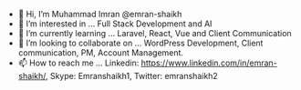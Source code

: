 - 👋 Hi, I’m Muhammad Imran @emran-shaikh
- 👀 I’m interested in ... Full Stack Development and AI
- 🌱 I’m currently learning ... Laravel, React, Vue and Client Communication
- 💞️ I’m looking to collaborate on ... WordPress Development, Client communication, PM, Account Management.
- 📫 How to reach me ... Linkedin: https://www.linkedin.com/in/emran-shaikh/, Skype: Emranshaikh1, Twitter: emranshaikh2

<!---
emran-shaikh/emran-shaikh is a ✨ special ✨ repository because its `README.md` (this file) appears on your GitHub profile.
You can click the Preview link to take a look at your changes.
--->
